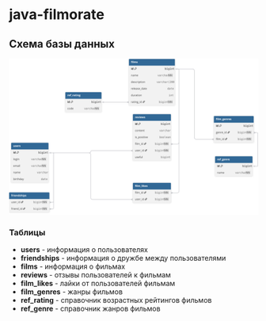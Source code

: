 # java-filmorate
## Схема базы данных

![Схема БД](docs/erd/latest.svg)

### Таблицы

- **users** - информация о пользователях
- **friendships** - информация о дружбе между пользователями
- **films** - информация о фильмах
- **reviews** - отзывы пользователей к фильмам
- **film_likes** - лайки от пользователей фильмам
- **film_genres** - жанры фильмов
- **ref_rating** - справочник возрастных рейтингов фильмов
- **ref_genre** - справочник жанров фильмов

